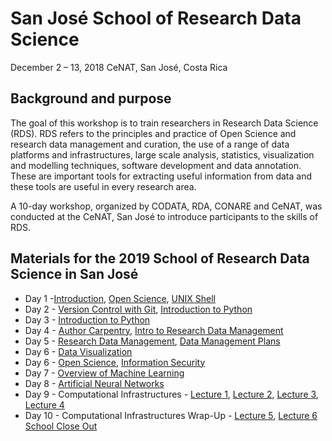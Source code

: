# San José School of Research Data Science 
December 2 – 13, 2018
CeNAT, San José, Costa Rica

## Background and purpose 
The goal of this workshop is to train researchers in Research Data Science (RDS). RDS refers to the principles and practice of Open Science and research data management and curation, the use of a range of data platforms and infrastructures, large scale analysis, statistics, visualization and modelling techniques, software development and data annotation. These are important tools for extracting useful information from data and these tools are useful in every research area. 

A 10-day workshop, organized by CODATA, RDA, CONARE and CeNAT, was conducted at the CeNAT, San José to introduce participants to the skills of RDS. 

## Materials for the 2019 School of Research Data Science in San José

   * Day 1 -[Introduction](https://github.com/malfaro2/Materials/blob/master/docs/DataSanJose2019/slides/Intro_dataSanJosé19Monday.pdf), [Open Science](https://github.com/malfaro2/Materials/blob/master/docs/DataSanJose2019/slides/Unit%201_CR_Ethics_Mon_presentation_extended.pdf), [UNIX Shell](http://swcarpentry.github.io/shell-novice/)
   * Day 2 - [Version Control with Git](https://swcarpentry.github.io/git-novice/reference), [Introduction to Python]() 
   * Day 3 - [Introduction to Python]()
   * Day 4 - [Author Carpentry](), [Intro to Research Data Management](https://github.com/malfaro2/Materials/blob/master/docs/DataSanJose2019/slides/Unit%206_Intro_to_RDM_open_fair_dmp_part1.pdf)
   * Day 5 - [Research Data Management](https://github.com/malfaro2/Materials/blob/master/docs/DataSanJose2019/slides/Unit%206_Intro_to_RDM_open_fair_dmp_part1.pdf), [Data Management Plans]()
   * Day 6 - [Data Visualization](https://github.com/CODATA-RDA-DataScienceSchools/Materials/blob/master/docs/DataSanJose2019/slides/Visualisation/Visualisation%20using%20Seaborn.md)
   * Day 6 - [Open Science](), [Information Security]()
   * Day 7 - [Overview of Machine Learning]()
   * Day 8 - [Artificial Neural Networks]()
   * Day 9 - Computational Infrastructures - [Lecture 1](https://opensciencegrid.org/dosar/DataSaoPaulo2018/Materials/#thursday-morning-computational-infrastructures-session-1), [Lecture 2](https://opensciencegrid.org/dosar/DataSaoPaulo2018/Materials/#thursday-morning-computational-infrastructures-session-2), [Lecture 3](https://opensciencegrid.org/dosar/DataSaoPaulo2018/Materials/#thursday-afternoon-computational-infrastructures-session-3), [Lecture 4](https://opensciencegrid.org/dosar/DataSaoPaulo2018/Materials/#thursday-aftenoon-computational-infrastructures-session-4)
   * Day 10 - Computational Infrastructures Wrap-Up - [Lecture 5](https://opensciencegrid.org/dosar/DataSaoPaulo2018/Materials/#friday-morning-computational-infrastructures-session-5), [Lecture 6](https://opensciencegrid.org/dosar/DataSaoPaulo2018/Materials/#friday-morning-computational-infrastructures-session-6) [School Close Out]()

